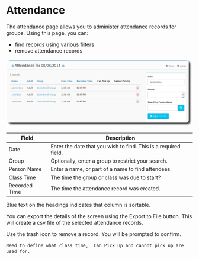 # Attendance

The attendance page allows you to administer attendance records for groups. Using this page, you can:

* find records using various filters
* remove attendance records

![Attendance](/img/admin/attendance.png)

| Field | Description |
| -- | -- |
| Date  | Enter the date that you wish to find. This is a required field. |
| Group | Optionally, enter a group to restrict your search. |
| Person Name | Enter a name, or part of a name to find attendees. |
| Class Time | The time the group or class was due to start? |
| Recorded Time | The time the attendance record was created. |

Blue text on the headings indicates that column is sortable.

You can export the details of the screen using the Export to File button. This will create a csv file of the selected attendance records.

Use the trash icon to remove a record. You will be prompted to confirm.


```
Need to define what class time,  Can Pick Up and cannot pick up are used for.
```

